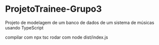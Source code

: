 # ProjetoTrainee-Grupo3

Projeto de modelagem de um banco de dados de um sistema de músicas usando TypeScript

compilar com npx tsc
rodar com node dist/index.js